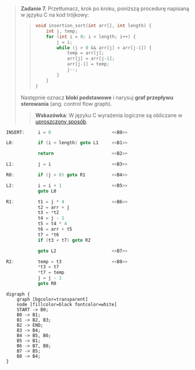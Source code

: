 > **Zadanie 7.** Przetłumacz, krok po kroku, poniższą procedurę napisaną w języku C na kod trójkowy:
>> ```c
>> void insertion_sort(int arr[], int length) {
>>     int j, temp;
>>     for (int i = 0; i < length; i++) {
>>         j = i;
>>         while (j > 0 && arr[j] < arr[j-1]) {
>>             temp = arr[j];
>>             arr[j] = arr[j-1];
>>             arr[j-1] = temp;
>>             j--;
>>         }
>>     }
>> }
>> ```
> Następnie oznacz **bloki podstawowe** i narysuj **graf przepływu sterowania** (ang. control flow graph).
>> **Wskazówka**: W języku C wyrażenia logiczne są obliczane w [uproszczony sposób](https://en.wikipedia.org/wiki/Short-circuit_evaluation).

```c
INSERT:     i = 0                       <<B0>>

L0:         if (i < length) goto L1     <<B1>>

            return                      <<B2>>

L1:         j = i                       <<B3>>

R0:         if (j > 0) goto R1          <<B4>>

L2:         i = i + 1                   <<B5>>
            goto L0

R1:         t1 = j * 4                  <<B6>>
            t2 = arr + j
            t3 = *t2
            t4 = j - 1
            t5 = t4 * 4
            t6 = arr + t5
            t7 = *t6
            if (t3 < t7) goto R2

            goto L2                     <<B7>>

R2:         temp = t3                   <<B8>>
            *t3 = t7
            *t7 = temp
            j = j - 1
            goto R0
```

```graphviz
digraph {
    graph [bgcolor=transparent]
    node [fillcolor=black fontcolor=white]
    START -> B0;
    B0 -> B1;
    B1 -> B2, B3;
    B2 -> END;
    B3 -> B4;
    B4 -> B5, B6;
    B5 -> B1;
    B6 -> B7, B8;
    B7 -> B5;
    B8 -> B4;
}
```